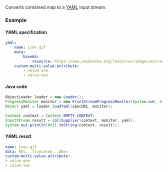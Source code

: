 Converts contained map to a [YAML](https://en.wikipedia.org/wiki/YAML) input stream.

### Example

#### YAML specification

```yaml
yaml:
    name: icon.gif
    data:
        base64:
            resource: https://www.nasdanika.org/resources/images/ecore/EClass.gif
    custom-multi-value-attribute:
        - value-one
        - value-two                
```

#### Java code

```java
ObjectLoader loader = new Loader();
ProgressMonitor monitor = new PrintStreamProgressMonitor(System.out, 0, 4, false);
Object yaml = loader.loadYaml(specURL, monitor);
		
Context context = Context.EMPTY_CONTEXT;
InputStream result = callSupplier(context, monitor, yaml);
System.out.println(Util.toString(context, result));
```

#### YAML result

```yaml
name: icon.gif
data: R0l...truncated...ADs=
custom-multi-value-attribute:
- value-one
- value-two
```